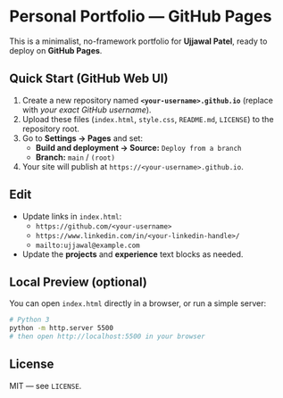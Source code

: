 # Personal Portfolio — GitHub Pages

This is a minimalist, no-framework portfolio for **Ujjawal Patel**, ready to deploy on **GitHub Pages**.

## Quick Start (GitHub Web UI)

1. Create a new repository named **`<your-username>.github.io`** (replace with *your exact GitHub username*).
2. Upload these files (`index.html`, `style.css`, `README.md`, `LICENSE`) to the repository root.
3. Go to **Settings → Pages** and set:
   - **Build and deployment → Source:** `Deploy from a branch`
   - **Branch:** `main` / `(root)`
4. Your site will publish at `https://<your-username>.github.io`.

## Edit

- Update links in `index.html`:
  - `https://github.com/<your-username>`
  - `https://www.linkedin.com/in/<your-linkedin-handle>/`
  - `mailto:ujjawal@example.com`
- Update the **projects** and **experience** text blocks as needed.

## Local Preview (optional)

You can open `index.html` directly in a browser, or run a simple server:

```bash
# Python 3
python -m http.server 5500
# then open http://localhost:5500 in your browser
```

## License

MIT — see `LICENSE`.
